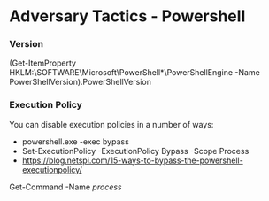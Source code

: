 # Adversary Tactics - Powershell

### Version
(Get-ItemProperty HKLM:\SOFTWARE\Microsoft\PowerShell\*\PowerShellEngine -Name PowerShellVersion).PowerShellVersion

### Execution Policy
You can disable execution policies in a number of ways:
- powershell.exe -exec bypass
- Set-ExecutionPolicy -ExecutionPolicy Bypass -Scope Process
- https://blog.netspi.com/15-ways-to-bypass-the-powershell-executionpolicy/

Get-Command -Name *process*
